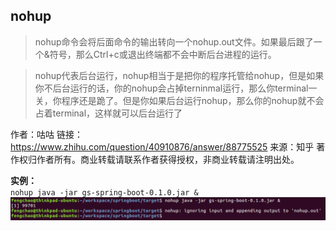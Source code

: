 ## nohup ##
> nohup命令会将后面命令的输出转向一个nohup.out文件。如果最后跟了一个&符号，那么Ctrl+c或退出终端都不会中断后台进程的运行。  

>nohup代表后台运行，nohup相当于是把你的程序托管给nohup，但是如果你不后台运行的话，你的nohup会占掉terninmal运行，那么你terminal一关，你程序还是跪了。但是你如果后台运行nohup，那么你的nohup就不会占着terminal，这样就可以后台运行了

作者：咕咕
链接：https://www.zhihu.com/question/40910876/answer/88775525
来源：知乎
著作权归作者所有。商业转载请联系作者获得授权，非商业转载请注明出处。

**实例：**  
`nohup java -jar gs-spring-boot-0.1.0.jar &`  
![nohup](../images/nohup_1.png "nohup命令")
